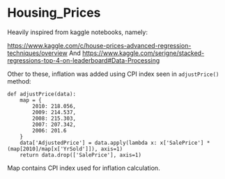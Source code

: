 # Housing_Prices

Heavily inspired from kaggle notebooks, namely:

https://www.kaggle.com/c/house-prices-advanced-regression-techniques/overview
And
https://www.kaggle.com/serigne/stacked-regressions-top-4-on-leaderboard#Data-Processing

Other to these, inflation was added using CPI index seen in `adjustPrice()` method:

<pre><code>def adjustPrice(data): 
    map = {
        2010: 218.056,
        2009: 214.537,
        2008: 215.303,
        2007: 207.342,
        2006: 201.6
    }
    data['AdjustedPrice'] = data.apply(lambda x: x['SalePrice'] * (map[2010]/map[x['YrSold']]), axis=1)
    return data.drop(['SalePrice'], axis=1)
</code></pre>

Map contains CPI index used for inflation calculation.